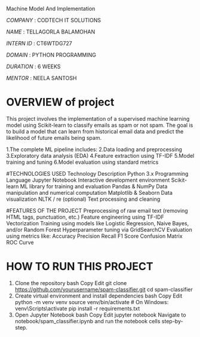 Machine Model And Implementation    

*COMPANY* : CODTECH IT SOLUTIONS

*NAME* : TELLAGORLA BALAMOHAN

*INTERN ID* : CT6WTDG727

*DOMAIN* : PYTHON PROGRAMMING

*DURATION* : 6 WEEKS

*MENTOR* : NEELA SANTOSH

# OVERVIEW of project
This project involves the implementation of a supervised machine learning model using Scikit-learn to classify emails as spam or not spam. The goal is to build a model that can learn from historical email data and predict the likelihood of future emails being spam.

1.The complete ML pipeline includes:
2.Data loading and preprocessing
3.Exploratory data analysis (EDA)
4.Feature extraction using TF-IDF
5.Model training and tuning
6.Model evaluation using standard metrics

#TECHNOLOGIES USED
Technology	                Description
Python 3.x	                Programming Language
Jupyter Notebook	          Interactive development environment
Scikit-learn	              ML library for training and evaluation
Pandas & NumPy	            Data manipulation and numerical computation
Matplotlib & Seaborn	      Data visualization
NLTK / re (optional)	      Text processing and cleaning

#FEATURES OF THE PROJECT
Preprocessing of raw email text (removing HTML tags, punctuation, etc.)
Feature engineering using TF-IDF Vectorization
Training using models like Logistic Regression, Naive Bayes, and/or Random Forest
Hyperparameter tuning via GridSearchCV
Evaluation using metrics like:
Accuracy
Precision
Recall
F1 Score
Confusion Matrix
ROC Curve
# HOW TO RUN THIS PROJECT
1. Clone the repository
bash
Copy
Edit
git clone https://github.com/yourusername/spam-classifier.git
cd spam-classifier
2. Create virtual environment and install dependencies
bash
Copy
Edit
python -m venv venv
source venv/bin/activate  # On Windows: venv\Scripts\activate
pip install -r requirements.txt
3. Open Jupyter Notebook
bash
Copy
Edit
jupyter notebook
Navigate to notebook/spam_classifier.ipynb and run the notebook cells step-by-step.



